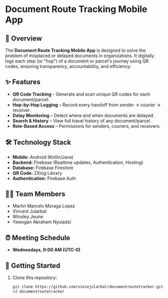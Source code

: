# Document Route Tracking Mobile App

## 📌 Overview
The **Document Route Tracking Mobile App** is designed to solve the problem of misplaced or delayed documents in organizations. It digitally logs each step (or "hop") of a document or parcel's journey using QR codes, ensuring transparency, accountability, and efficiency.

## ✨ Features
- **QR Code Tracking** – Generate and scan unique QR codes for each document/parcel.
- **Hop-by-Hop Logging** – Record every handoff from sender → courier → receiver.
- **Delay Monitoring** – Detect where and when documents are delayed.
- **Search & History** – View full travel history of any document/parcel.
- **Role-Based Access** – Permissions for senders, couriers, and receivers.

## 🛠️ Technology Stack
- **Mobile:** Android (Kotlin/Java)
- **Backend:** Firebase (Realtime updates, Authentication, Hosting)
- **Database:** Firebase Firestore
- **QR Code:** ZXing Library
- **Authentication:** Firebase Auth

## 👨‍💻 Team Members
- Martin Marcelo Moraga Lopez  
- Vincent Jularbal  
- Winsley Jeune  
- Yawogan Abraham Nyuiadzi  

## ⏰ Meeting Schedule
- **Wednesdays, 0:00 AM (UTC-0)**

## 🚀 Getting Started
1. Clone this repository:
   ```bash
   git clone https://github.com/vincejularbal/documentroutetracker.git
   cd documentroutetracker
